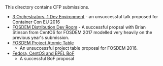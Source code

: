 This directory contains CFP submissions.

* [3 Orchestrators, 1 Dev Environment](containercon.eu.md) - an
   unsuccessful talk proposed for Container Con EU 2016
* [FOSDEM Distribution Dev Room](fosdem-2017-distribution-devroom.md) -
   A successful propsal with Brian Stinson from CentOS for FOSDEM 2017
   modelled very heavily on the previous year's submission.
* [FOSDEM Project Atomic Table](fosdem-2016-table-proposal-atomic.md)
   - An unsuccessful project table proposal for FOSDEM 2016.
* [Fedora, CentOS and EPEL BoF](linux-con-China-2017-BoF.md)
   - A successful BoF proposal
